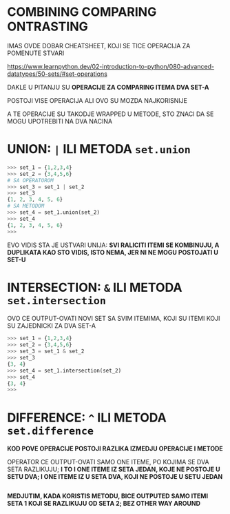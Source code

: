 # COMBINING COMPARING ONTRASTING

IMAS OVDE DOBAR CHEATSHEET, KOJI SE TICE OPERACIJA ZA POMENUTE STVARI

<https://www.learnpython.dev/02-introduction-to-python/080-advanced-datatypes/50-sets/#set-operations>

DAKLE U PITANJU SU **OPERACIJE ZA COMPARING ITEMA DVA SET-A**

POSTOJI VISE OPERACIJA ALI OVO SU MOZDA NAJKORISNIJE

A TE OPERACIJE SU TAKODJE WRAPPED U METODE, STO ZNACI DA SE MOGU UPOTREBITI NA DVA NACINA

# UNION: `|` ILI METODA `set.union`

```py
>>> set_1 = {1,2,3,4}
>>> set_2 = {3,4,5,6}
# SA OPERATOROM
>>> set_3 = set_1 | set_2
>>> set_3
{1, 2, 3, 4, 5, 6}
# SA METODOM
>>> set_4 = set_1.union(set_2)
>>> set_4
{1, 2, 3, 4, 5, 6}
>>> 
```
EVO VIDIS STA JE USTVARI UNIJA: **SVI RALICITI ITEMI SE KOMBINUJU, A DUPLIKATA KAO STO VIDIS, ISTO NEMA, JER NI NE MOGU POSTOJATI U SET-U**

# INTERSECTION: `&` ILI METODA `set.intersection`

OVO CE OUTPUT-OVATI NOVI SET SA SVIM ITEMIMA, KOJI SU ITEMI KOJI SU ZAJEDNICKI ZA DVA SET-A

```py
>>> set_1 = {1,2,3,4}
>>> set_2 = {3,4,5,6}
>>> set_3 = set_1 & set_2
>>> set_3
{3, 4}
>>> set_4 = set_1.intersection(set_2)
>>> set_4
{3, 4}
>>> 
```

# DIFFERENCE: `^` ILI METODA `set.difference`

**KOD POVE OPERACIJE POSTOJI RAZLIKA IZMEDJU OPERACIJE I METODE**

OPERATOR CE OUTPUT-OVATI SAMO ONE ITEME, PO KOJIMA SE DVA SETA RAZLIKUJU; **I TO I ONE ITEME IZ SETA JEDAN, KOJE NE POSTOJE U SETU DVA; I ONE ITEME IZ U SETA DVA, KOJI NE POSTOJE U SETU JEDAN**

```py

```

**MEDJUTIM, KADA KORISTIS METODU, BICE OUTPUTED SAMO ITEMI SETA 1 KOJI SE RAZLIKUJU OD SETA 2; BEZ OTHER WAY AROUND**

```py

```

